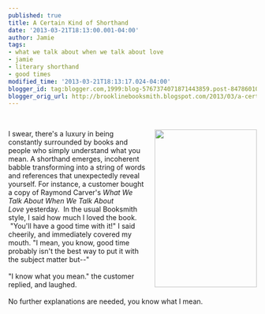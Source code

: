 ```yaml
---
published: true
title: A Certain Kind of Shorthand
date: '2013-03-21T18:13:00.001-04:00'
author: Jamie
tags:
- what we talk about when we talk about love
- jamie
- literary shorthand
- good times
modified_time: '2013-03-21T18:13:17.024-04:00'
blogger_id: tag:blogger.com,1999:blog-5767374071871443859.post-8478601031936541389
blogger_orig_url: http://brooklinebooksmith.blogspot.com/2013/03/a-certain-kind-of-shorthand.html
---
```


<br /><div><a href="http://images.indiebound.com/059/723/9780679723059.jpg" imageanchor="1" style="clear: right; float: right; margin-bottom: 1em; margin-left: 1em;"><img border="0" height="320" src="http://images.indiebound.com/059/723/9780679723059.jpg" width="207" /></a></div><div>I swear, there's a luxury in being constantly surrounded by books and people who simply understand what you mean. A shorthand emerges, incoherent babble transforming into a string of words and references that unexpectedly reveal yourself. For instance, a customer bought a copy of Raymond Carver's&nbsp;<i>What We Talk About When We Talk About Love</i>&nbsp;yesterday. &nbsp;In the usual Booksmith style, I said how much I loved the book. &nbsp;"You'll have a good time with it!" I said cheerily, and immediately covered my mouth. "I mean, you know, good time probably isn't the best way to put it with the subject matter but--"</div><div><br /></div><div>"I know what you mean." the customer replied, and laughed.&nbsp;</div><div><br /></div><div>No further explanations are needed, you know what I mean.</div>
